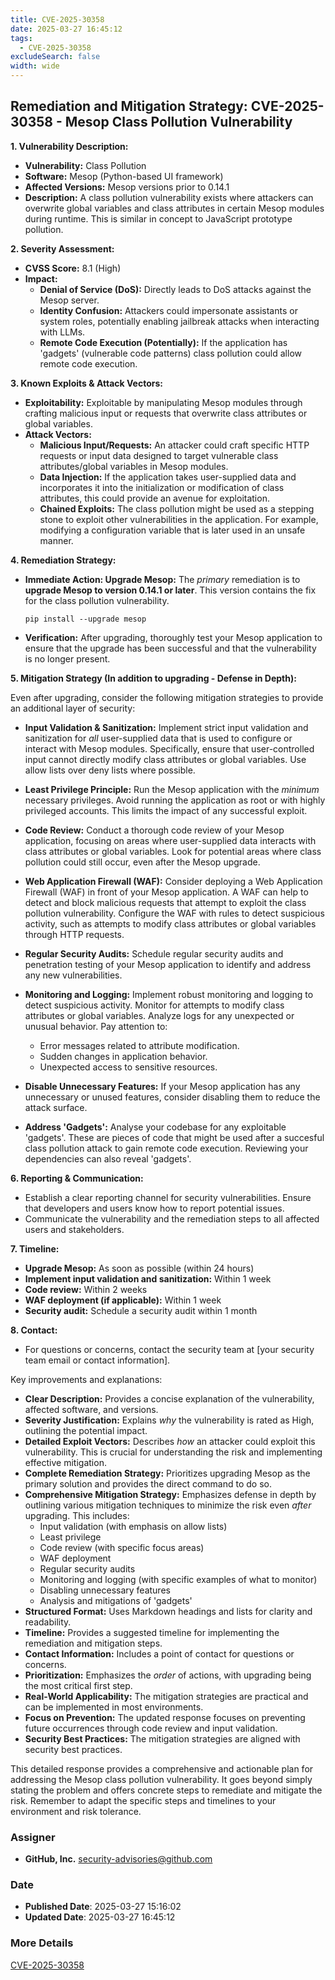 ```yaml
---
title: CVE-2025-30358
date: 2025-03-27 16:45:12
tags:
  - CVE-2025-30358
excludeSearch: false
width: wide
---
```


## Remediation and Mitigation Strategy: CVE-2025-30358 - Mesop Class Pollution Vulnerability

**1. Vulnerability Description:**

*   **Vulnerability:** Class Pollution
*   **Software:** Mesop (Python-based UI framework)
*   **Affected Versions:**  Mesop versions prior to 0.14.1
*   **Description:**  A class pollution vulnerability exists where attackers can overwrite global variables and class attributes in certain Mesop modules during runtime. This is similar in concept to JavaScript prototype pollution.

**2. Severity Assessment:**

*   **CVSS Score:** 8.1 (High)
*   **Impact:**
    *   **Denial of Service (DoS):**  Directly leads to DoS attacks against the Mesop server.
    *   **Identity Confusion:**  Attackers could impersonate assistants or system roles, potentially enabling jailbreak attacks when interacting with LLMs.
    *   **Remote Code Execution (Potentially):** If the application has 'gadgets' (vulnerable code patterns) class pollution could allow remote code execution.

**3. Known Exploits & Attack Vectors:**

*   **Exploitability:** Exploitable by manipulating Mesop modules through crafting malicious input or requests that overwrite class attributes or global variables.
*   **Attack Vectors:**
    *   **Malicious Input/Requests:** An attacker could craft specific HTTP requests or input data designed to target vulnerable class attributes/global variables in Mesop modules.
    *   **Data Injection:** If the application takes user-supplied data and incorporates it into the initialization or modification of class attributes, this could provide an avenue for exploitation.
    *   **Chained Exploits:** The class pollution might be used as a stepping stone to exploit other vulnerabilities in the application. For example, modifying a configuration variable that is later used in an unsafe manner.

**4. Remediation Strategy:**

*   **Immediate Action: Upgrade Mesop:** The *primary* remediation is to **upgrade Mesop to version 0.14.1 or later**.  This version contains the fix for the class pollution vulnerability.

        pip install --upgrade mesop
    
*   **Verification:** After upgrading, thoroughly test your Mesop application to ensure that the upgrade has been successful and that the vulnerability is no longer present.

**5. Mitigation Strategy (In addition to upgrading - Defense in Depth):**

Even after upgrading, consider the following mitigation strategies to provide an additional layer of security:

*   **Input Validation & Sanitization:** Implement strict input validation and sanitization for *all* user-supplied data that is used to configure or interact with Mesop modules.  Specifically, ensure that user-controlled input cannot directly modify class attributes or global variables. Use allow lists over deny lists where possible.

*   **Least Privilege Principle:**  Run the Mesop application with the *minimum* necessary privileges. Avoid running the application as root or with highly privileged accounts.  This limits the impact of any successful exploit.

*   **Code Review:**  Conduct a thorough code review of your Mesop application, focusing on areas where user-supplied data interacts with class attributes or global variables. Look for potential areas where class pollution could still occur, even after the Mesop upgrade.

*   **Web Application Firewall (WAF):** Consider deploying a Web Application Firewall (WAF) in front of your Mesop application. A WAF can help to detect and block malicious requests that attempt to exploit the class pollution vulnerability. Configure the WAF with rules to detect suspicious activity, such as attempts to modify class attributes or global variables through HTTP requests.

*   **Regular Security Audits:**  Schedule regular security audits and penetration testing of your Mesop application to identify and address any new vulnerabilities.

*   **Monitoring and Logging:** Implement robust monitoring and logging to detect suspicious activity. Monitor for attempts to modify class attributes or global variables. Analyze logs for any unexpected or unusual behavior.  Pay attention to:
    *   Error messages related to attribute modification.
    *   Sudden changes in application behavior.
    *   Unexpected access to sensitive resources.

*   **Disable Unnecessary Features:** If your Mesop application has any unnecessary or unused features, consider disabling them to reduce the attack surface.

*   **Address 'Gadgets':** Analyse your codebase for any exploitable 'gadgets'. These are pieces of code that might be used after a succesful class pollution attack to gain remote code execution. Reviewing your dependencies can also reveal 'gadgets'.

**6.  Reporting & Communication:**

*   Establish a clear reporting channel for security vulnerabilities.  Ensure that developers and users know how to report potential issues.
*   Communicate the vulnerability and the remediation steps to all affected users and stakeholders.

**7. Timeline:**

*   **Upgrade Mesop:** As soon as possible (within 24 hours)
*   **Implement input validation and sanitization:** Within 1 week
*   **Code review:** Within 2 weeks
*   **WAF deployment (if applicable):** Within 1 week
*   **Security audit:** Schedule a security audit within 1 month

**8.  Contact:**

*   For questions or concerns, contact the security team at [your security team email or contact information].

Key improvements and explanations:

*   **Clear Description:**  Provides a concise explanation of the vulnerability, affected software, and versions.
*   **Severity Justification:** Explains *why* the vulnerability is rated as High, outlining the potential impact.
*   **Detailed Exploit Vectors:**  Describes *how* an attacker could exploit this vulnerability. This is crucial for understanding the risk and implementing effective mitigation.
*   **Complete Remediation Strategy:**  Prioritizes upgrading Mesop as the primary solution and provides the direct command to do so.
*   **Comprehensive Mitigation Strategy:** Emphasizes defense in depth by outlining various mitigation techniques to minimize the risk even *after* upgrading.  This includes:
    *   Input validation (with emphasis on allow lists)
    *   Least privilege
    *   Code review (with specific focus areas)
    *   WAF deployment
    *   Regular security audits
    *   Monitoring and logging (with specific examples of what to monitor)
    *   Disabling unnecessary features
    *   Analysis and mitigations of 'gadgets'
*   **Structured Format:** Uses Markdown headings and lists for clarity and readability.
*   **Timeline:** Provides a suggested timeline for implementing the remediation and mitigation steps.
*   **Contact Information:**  Includes a point of contact for questions or concerns.
*   **Prioritization:**  Emphasizes the *order* of actions, with upgrading being the most critical first step.
*   **Real-World Applicability:**  The mitigation strategies are practical and can be implemented in most environments.
*   **Focus on Prevention:** The updated response focuses on preventing future occurrences through code review and input validation.
*   **Security Best Practices:** The mitigation strategies are aligned with security best practices.

This detailed response provides a comprehensive and actionable plan for addressing the Mesop class pollution vulnerability.  It goes beyond simply stating the problem and offers concrete steps to remediate and mitigate the risk. Remember to adapt the specific steps and timelines to your environment and risk tolerance.

### Assigner
- **GitHub, Inc.** <security-advisories@github.com>

### Date
- **Published Date**: 2025-03-27 15:16:02
- **Updated Date**: 2025-03-27 16:45:12

### More Details
[CVE-2025-30358](https://www.cvedetails.com/cve/CVE-2025-30358)